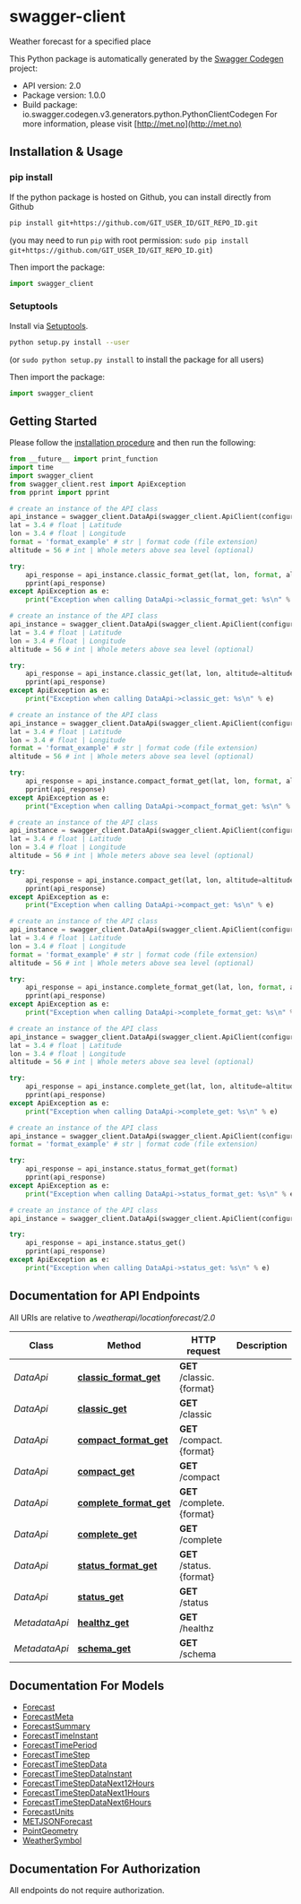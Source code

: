 # swagger-client
Weather forecast for a specified place

This Python package is automatically generated by the [Swagger Codegen](https://github.com/swagger-api/swagger-codegen) project:

- API version: 2.0
- Package version: 1.0.0
- Build package: io.swagger.codegen.v3.generators.python.PythonClientCodegen
For more information, please visit [http://met.no](http://met.no)


## Installation & Usage
### pip install

If the python package is hosted on Github, you can install directly from Github

```sh
pip install git+https://github.com/GIT_USER_ID/GIT_REPO_ID.git
```
(you may need to run `pip` with root permission: `sudo pip install git+https://github.com/GIT_USER_ID/GIT_REPO_ID.git`)

Then import the package:
```python
import swagger_client 
```

### Setuptools

Install via [Setuptools](http://pypi.python.org/pypi/setuptools).

```sh
python setup.py install --user
```
(or `sudo python setup.py install` to install the package for all users)

Then import the package:
```python
import swagger_client
```


## Getting Started


Please follow the [installation procedure](#installation--usage) and then run the following:

```python
from __future__ import print_function
import time
import swagger_client
from swagger_client.rest import ApiException
from pprint import pprint

# create an instance of the API class
api_instance = swagger_client.DataApi(swagger_client.ApiClient(configuration))
lat = 3.4 # float | Latitude
lon = 3.4 # float | Longitude
format = 'format_example' # str | format code (file extension)
altitude = 56 # int | Whole meters above sea level (optional)

try:
    api_response = api_instance.classic_format_get(lat, lon, format, altitude=altitude)
    pprint(api_response)
except ApiException as e:
    print("Exception when calling DataApi->classic_format_get: %s\n" % e)

# create an instance of the API class
api_instance = swagger_client.DataApi(swagger_client.ApiClient(configuration))
lat = 3.4 # float | Latitude
lon = 3.4 # float | Longitude
altitude = 56 # int | Whole meters above sea level (optional)

try:
    api_response = api_instance.classic_get(lat, lon, altitude=altitude)
    pprint(api_response)
except ApiException as e:
    print("Exception when calling DataApi->classic_get: %s\n" % e)

# create an instance of the API class
api_instance = swagger_client.DataApi(swagger_client.ApiClient(configuration))
lat = 3.4 # float | Latitude
lon = 3.4 # float | Longitude
format = 'format_example' # str | format code (file extension)
altitude = 56 # int | Whole meters above sea level (optional)

try:
    api_response = api_instance.compact_format_get(lat, lon, format, altitude=altitude)
    pprint(api_response)
except ApiException as e:
    print("Exception when calling DataApi->compact_format_get: %s\n" % e)

# create an instance of the API class
api_instance = swagger_client.DataApi(swagger_client.ApiClient(configuration))
lat = 3.4 # float | Latitude
lon = 3.4 # float | Longitude
altitude = 56 # int | Whole meters above sea level (optional)

try:
    api_response = api_instance.compact_get(lat, lon, altitude=altitude)
    pprint(api_response)
except ApiException as e:
    print("Exception when calling DataApi->compact_get: %s\n" % e)

# create an instance of the API class
api_instance = swagger_client.DataApi(swagger_client.ApiClient(configuration))
lat = 3.4 # float | Latitude
lon = 3.4 # float | Longitude
format = 'format_example' # str | format code (file extension)
altitude = 56 # int | Whole meters above sea level (optional)

try:
    api_response = api_instance.complete_format_get(lat, lon, format, altitude=altitude)
    pprint(api_response)
except ApiException as e:
    print("Exception when calling DataApi->complete_format_get: %s\n" % e)

# create an instance of the API class
api_instance = swagger_client.DataApi(swagger_client.ApiClient(configuration))
lat = 3.4 # float | Latitude
lon = 3.4 # float | Longitude
altitude = 56 # int | Whole meters above sea level (optional)

try:
    api_response = api_instance.complete_get(lat, lon, altitude=altitude)
    pprint(api_response)
except ApiException as e:
    print("Exception when calling DataApi->complete_get: %s\n" % e)

# create an instance of the API class
api_instance = swagger_client.DataApi(swagger_client.ApiClient(configuration))
format = 'format_example' # str | format code (file extension)

try:
    api_response = api_instance.status_format_get(format)
    pprint(api_response)
except ApiException as e:
    print("Exception when calling DataApi->status_format_get: %s\n" % e)

# create an instance of the API class
api_instance = swagger_client.DataApi(swagger_client.ApiClient(configuration))

try:
    api_response = api_instance.status_get()
    pprint(api_response)
except ApiException as e:
    print("Exception when calling DataApi->status_get: %s\n" % e)
```

## Documentation for API Endpoints

All URIs are relative to */weatherapi/locationforecast/2.0*

Class | Method | HTTP request | Description
------------ | ------------- | ------------- | -------------
*DataApi* | [**classic_format_get**](docs/DataApi.md#classic_format_get) | **GET** /classic.{format} | 
*DataApi* | [**classic_get**](docs/DataApi.md#classic_get) | **GET** /classic | 
*DataApi* | [**compact_format_get**](docs/DataApi.md#compact_format_get) | **GET** /compact.{format} | 
*DataApi* | [**compact_get**](docs/DataApi.md#compact_get) | **GET** /compact | 
*DataApi* | [**complete_format_get**](docs/DataApi.md#complete_format_get) | **GET** /complete.{format} | 
*DataApi* | [**complete_get**](docs/DataApi.md#complete_get) | **GET** /complete | 
*DataApi* | [**status_format_get**](docs/DataApi.md#status_format_get) | **GET** /status.{format} | 
*DataApi* | [**status_get**](docs/DataApi.md#status_get) | **GET** /status | 
*MetadataApi* | [**healthz_get**](docs/MetadataApi.md#healthz_get) | **GET** /healthz | 
*MetadataApi* | [**schema_get**](docs/MetadataApi.md#schema_get) | **GET** /schema | 

## Documentation For Models

 - [Forecast](docs/Forecast.md)
 - [ForecastMeta](docs/ForecastMeta.md)
 - [ForecastSummary](docs/ForecastSummary.md)
 - [ForecastTimeInstant](docs/ForecastTimeInstant.md)
 - [ForecastTimePeriod](docs/ForecastTimePeriod.md)
 - [ForecastTimeStep](docs/ForecastTimeStep.md)
 - [ForecastTimeStepData](docs/ForecastTimeStepData.md)
 - [ForecastTimeStepDataInstant](docs/ForecastTimeStepDataInstant.md)
 - [ForecastTimeStepDataNext12Hours](docs/ForecastTimeStepDataNext12Hours.md)
 - [ForecastTimeStepDataNext1Hours](docs/ForecastTimeStepDataNext1Hours.md)
 - [ForecastTimeStepDataNext6Hours](docs/ForecastTimeStepDataNext6Hours.md)
 - [ForecastUnits](docs/ForecastUnits.md)
 - [METJSONForecast](docs/METJSONForecast.md)
 - [PointGeometry](docs/PointGeometry.md)
 - [WeatherSymbol](docs/WeatherSymbol.md)

## Documentation For Authorization

 All endpoints do not require authorization.


